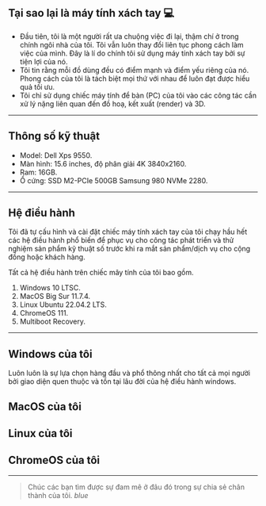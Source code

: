 ## Tại sao lại là máy tính xách tay 💻

- Đầu tiên, tôi là một người rất ưa chuộng việc đi lại, thậm chí ở trong chính ngôi nhà của tôi. Tôi vẫn luôn thay đổi liên tục phong cách làm việc của mình. Đây là lí do chính tôi sử dụng máy tính xách tay bởi sự tiện lợi của nó.
- Tôi tin rằng mỗi đồ dùng đều có điểm mạnh và điểm yếu riêng của nó. Phong cách của tôi là tách biệt mọi thứ với nhau để luôn đạt được hiểu quả tối ưu.
- Tôi chỉ sử dụng chiếc máy tính để bàn (PC) của tôi vào các công tác cần xử lý nặng liên quan đến đồ hoạ, kết xuất (render) và 3D.

---

## Thông số kỹ thuật

- Model: Dell Xps 9550.
- Màn hình: 15.6 inches, độ phân giải 4K 3840x2160.
- Ram: 16GB.
- Ổ cứng: SSD M2-PCIe 500GB Samsung 980 NVMe 2280. 

---

## Hệ điều hành

Tôi đã tự cấu hình và cài đặt chiếc máy tính xách tay của tôi chạy hầu hết các hệ điều hành phổ biến để phục vụ cho công tác phát triển và thử nghiệm sản phẩm kỹ thuật số trước khi ra mắt sản phẩm/dịch vụ cho cộng đồng hoặc khách hàng.

Tất cả hệ điều hành trên chiếc mây tính của tôi bao gồm.
1. Windows 10 LTSC.
1. MacOS Big Sur 11.7.4.
1. Linux Ubuntu 22.04.2 LTS.
1. ChromeOS 111.
1. Multiboot Recovery.

---

## Windows của tôi

Luôn luôn là sự lựa chọn hàng đầu và phổ thông nhất cho tất cả mọi người bởi giao diện quen thuộc và tồn tại lâu đời của hệ điều hành windows.

## MacOS của tôi
## Linux của tôi
## ChromeOS của tôi

---

> Chúc các bạn tìm được sự đam mê ở đâu đó trong sự chia sẻ chân thành của tôi. _blue_